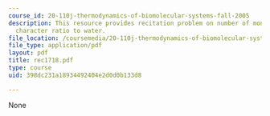 ```yaml
---
course_id: 20-110j-thermodynamics-of-biomolecular-systems-fall-2005
description: This resource provides recitation problem on number of monomers and Polystyrene's
  character ratio to water.
file_location: /coursemedia/20-110j-thermodynamics-of-biomolecular-systems-fall-2005/398dc231a18934492404e2d0d0b133d8_rec1718.pdf
file_type: application/pdf
layout: pdf
title: rec1718.pdf
type: course
uid: 398dc231a18934492404e2d0d0b133d8

---
```

None